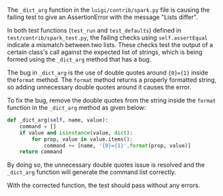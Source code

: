 The `_dict_arg` function in the `luigi/contrib/spark.py` file is causing the failing test to give an AssertionError with the message "Lists differ".

In both test functions (`test_run` and `test_defaults`) defined in `test/contrib/spark_test.py`, the failing checks using `self.assertEqual` indicate a mismatch between two lists. These checks test the output of a certain class's call against the expected list of strings, which is being formed using the `_dict_arg` method that has a bug.

The bug in `_dict_arg` is the use of double quotes around `{0}={1}` inside the`format` method. The `format` method returns a properly formatted string, so adding unnecessary double quotes around it causes the error.

To fix the bug, remove the double quotes from the string inside the `format` function in the `_dict_arg` method as given below:

```python
def _dict_arg(self, name, value):
    command = []
    if value and isinstance(value, dict):
        for prop, value in value.items():
            command += [name, '{0}={1}'.format(prop, value)]
    return command
```

By doing so, the unnecessary double quotes issue is resolved and the `_dict_arg` function will generate the command list correctly.

With the corrected function, the test should pass without any errors.